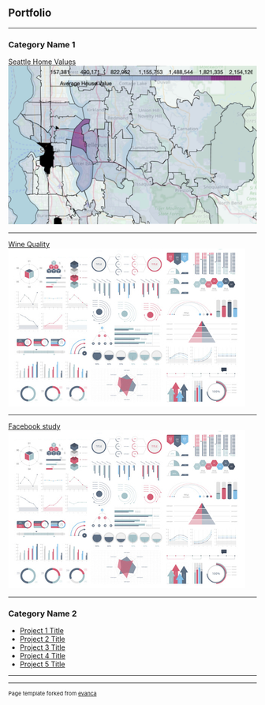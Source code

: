 ## Portfolio

---

### Category Name 1 

[Seattle Home Values](/home_val_proj)
<img src="images/Screen Shot 2021-01-20 at 7.01.35 PM.png"/>

---
[Wine Quality](/pdf/sample_presentation.pdf)
<img src="images/dummy_thumbnail.jpg?raw=true"/>

---
[Facebook study](http://example.com/)
<img src="images/dummy_thumbnail.jpg?raw=true"/>

---

### Category Name 2

- [Project 1 Title](http://example.com/)
- [Project 2 Title](http://example.com/)
- [Project 3 Title](http://example.com/)
- [Project 4 Title](http://example.com/)
- [Project 5 Title](http://example.com/)

---




---
<p style="font-size:11px">Page template forked from <a href="https://github.com/evanca/quick-portfolio">evanca</a></p>
<!-- Remove above link if you don't want to attibute -->
